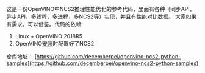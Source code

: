 这是一份OpenVINO中NCS2推理性能优化的参考代码，里面有各种（同步API，异步API，多线程，多进程，多NCS2等）实现，并且有性能对比数据。
大家如果有需求，可以借鉴。代码的依赖:
1. Linux + OpenVINO 2018R5
2. OpenVINO[安装](https://software.intel.com/en-us/articles/OpenVINO-Install-Linux)时配置好了NCS2

仓库地址：
[https://github.com/decemberpei/openvino-ncs2-python-samples](https://github.com/decemberpei/openvino-ncs2-python-samples)
